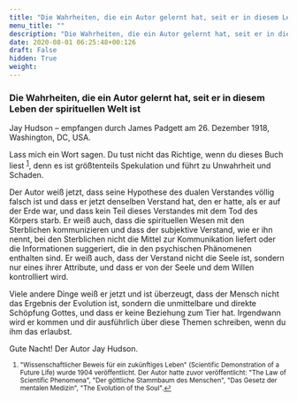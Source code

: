```yaml
---
title: "Die Wahrheiten, die ein Autor gelernt hat, seit er in diesem Leben der spirituellen Welt ist"
menu_title: ""
description: "Die Wahrheiten, die ein Autor gelernt hat, seit er in diesem Leben der spirituellen Welt ist"
date: 2020-08-01 06:25:48+00:126
draft: False
hidden: True
weight:
---
```

### Die Wahrheiten, die ein Autor gelernt hat, seit er in diesem Leben der spirituellen Welt ist

Jay Hudson – empfangen durch James Padgett am 26. Dezember 1918, Washington, DC, USA.

Lass mich ein Wort sagen. Du tust nicht das Richtige, wenn du dieses Buch liest <sup id="a1">[1](#f1)</sup>, denn es ist größtenteils Spekulation und führt zu Unwahrheit und Schaden.

Der Autor weiß jetzt, dass seine Hypothese des dualen Verstandes völlig falsch ist und dass er jetzt denselben Verstand hat, den er hatte, als er auf der Erde war, und dass kein Teil dieses Verstandes mit dem Tod des Körpers starb. Er weiß auch, dass die spirituellen Wesen mit den Sterblichen kommunizieren und dass der subjektive Verstand, wie er ihn nennt, bei den Sterblichen nicht die Mittel zur Kommunikation liefert oder die Informationen suggeriert, die in den psychischen Phänomenen enthalten sind. Er weiß auch, dass der Verstand nicht die Seele ist, sondern nur eines ihrer Attribute, und dass er von der Seele und dem Willen kontrolliert wird.

Viele andere Dinge weiß er jetzt und ist überzeugt, dass der Mensch nicht das Ergebnis der Evolution ist, sondern die unmittelbare und direkte Schöpfung Gottes, und dass er keine Beziehung zum Tier hat. Irgendwann wird er kommen und dir ausführlich über diese Themen schreiben, wenn du ihm das erlaubst.

Gute Nacht! Der Autor Jay Hudson.
<small>

1. <large id="f1"> "Wissenschaftlicher Beweis für ein zukünftiges Leben" (Scientific Demonstration of a Future Life) wurde 1904 veröffentlicht. Der Autor hatte zuvor veröffentlicht: "The Law of Scientific Phenomena", "Der göttliche Stammbaum des Menschen", "Das Gesetz der mentalen Medizin", "The Evolution of the Soul".[↩](#a1)

